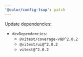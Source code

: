 ```yaml
---
'@culur/config-tsup': patch
---
```


Update dependencies:

- `devDependencies`:
  - `@vitest/coverage-v8@^2.0.2`
  - `@vitest/ui@^2.0.2`
  - `vitest@^2.0.2`
